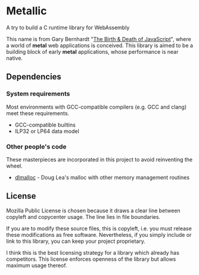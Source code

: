 Metallic
========
A try to build a C runtime library for WebAssembly

This name is from Gary Bernhardt "[The Birth & Death of JavaScript][bdjs]",
where a world of **metal** web applications is conceived.  This library is
aimed to be a building block of early **metal** applications, whose performance
is near native.

[bdjs]: https://www.destroyallsoftware.com/talks/the-birth-and-death-of-javascript

Dependencies
------------
### System requirements ###
Most environments with GCC-compatible compilers (e.g. GCC and clang) meet these
requirements.

* GCC-compatible builtins
* ILP32 or LP64 data model

### Other people's code ###
These masterpieces are incorporated in this project to avoid reinventing the
wheel.

* [dlmalloc][dlm] - Doug Lea's malloc with other memory management routines

[dlm]: http://g.oswego.edu/dl/html/malloc.html

License
-------
Mozilla Public License is chosen because it draws a clear line between copyleft
and copycenter usage.  The line lies in file boundaries.

If you are to modify these source files, this is copyleft, i.e. you must
release these modifications as free software.  Nevertheless, if you simply
include or link to this library, you can keep your project proprietary.

I think this is the best licensing strategy for a library which already has
competitors.  This license enforces openness of the library but allows maximum
usage thereof.
